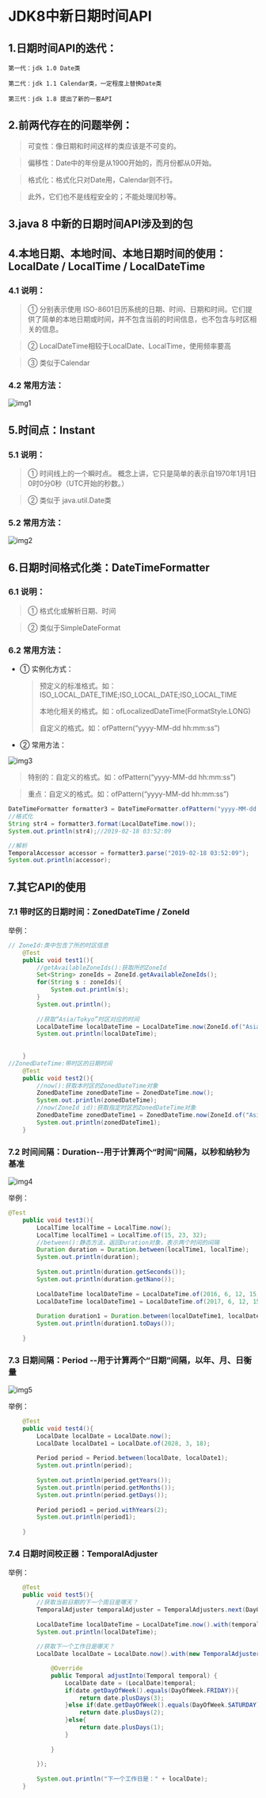 # JDK8中新日期时间API


## 1.日期时间API的迭代：
`第一代：jdk 1.0 Date类`

`第二代：jdk 1.1 Calendar类，一定程度上替换Date类`

`第三代：jdk 1.8 提出了新的一套API`

## 2.前两代存在的问题举例：

>可变性：像日期和时间这样的类应该是不可变的。

>偏移性：Date中的年份是从1900开始的，而月份都从0开始。

>格式化：格式化只对Date用，Calendar则不行。

>此外，它们也不是线程安全的；不能处理闰秒等。

## 3.java 8 中新的日期时间API涉及到的包

## 4.本地日期、本地时间、本地日期时间的使用：LocalDate / LocalTime / LocalDateTime
### 4.1 说明：

>① 分别表示使用 ISO-8601日历系统的日期、时间、日期和时间。它们提供了简单的本地日期或时间，并不包含当前的时间信息，也不包含与时区相关的信息。

>② LocalDateTime相较于LocalDate、LocalTime，使用频率要高

>③ 类似于Calendar

### 4.2 常用方法：


![img1](../Chapter_7/img/ch7-4-1.bmp)

## 5.时间点：Instant
### 5.1 说明：
>① 时间线上的一个瞬时点。 概念上讲，它只是简单的表示自1970年1月1日0时0分0秒（UTC开始的秒数。）

>② 类似于 java.util.Date类

### 5.2 常用方法：
![img2](../Chapter_7/img/ch7-4-2.bmp)

## 6.日期时间格式化类：DateTimeFormatter
### 6.1 说明：
>① 格式化或解析日期、时间

>② 类似于SimpleDateFormat
### 6.2 常用方法：



* ① 实例化方式：


  >预定义的标准格式。如：ISO_LOCAL_DATE_TIME;ISO_LOCAL_DATE;ISO_LOCAL_TIME
  >
  >本地化相关的格式。如：ofLocalizedDateTime(FormatStyle.LONG)
  >
  >自定义的格式。如：ofPattern(“yyyy-MM-dd hh:mm:ss”)

* ② 常用方法：

![img3](../Chapter_7/img/ch7-4-3.bmp)


  >特别的：自定义的格式。如：ofPattern(“yyyy-MM-dd hh:mm:ss”)


  >重点：自定义的格式。如：ofPattern(“yyyy-MM-dd hh:mm:ss”)

```java
DateTimeFormatter formatter3 = DateTimeFormatter.ofPattern("yyyy-MM-dd hh:mm:ss");
//格式化
String str4 = formatter3.format(LocalDateTime.now());
System.out.println(str4);//2019-02-18 03:52:09

//解析
TemporalAccessor accessor = formatter3.parse("2019-02-18 03:52:09");
System.out.println(accessor);
```
## 7.其它API的使用 
### 7.1 带时区的日期时间：ZonedDateTime / ZoneId 
举例：
```java
// ZoneId:类中包含了所的时区信息
	@Test
	public void test1(){
		//getAvailableZoneIds():获取所的ZoneId
		Set<String> zoneIds = ZoneId.getAvailableZoneIds();
		for(String s : zoneIds){
			System.out.println(s);
		}
		System.out.println();
		
		//获取“Asia/Tokyo”时区对应的时间
		LocalDateTime localDateTime = LocalDateTime.now(ZoneId.of("Asia/Tokyo"));
		System.out.println(localDateTime);
		
		
	}
//ZonedDateTime:带时区的日期时间
	@Test
	public void test2(){
		//now():获取本时区的ZonedDateTime对象
		ZonedDateTime zonedDateTime = ZonedDateTime.now();
		System.out.println(zonedDateTime);
		//now(ZoneId id):获取指定时区的ZonedDateTime对象
		ZonedDateTime zonedDateTime1 = ZonedDateTime.now(ZoneId.of("Asia/Tokyo"));
		System.out.println(zonedDateTime1);
	}
```
### 7.2 时间间隔：Duration--用于计算两个“时间”间隔，以秒和纳秒为基准

![img4](../Chapter_7/img/ch7-4-4.bmp)

举例：
```java
@Test
	public void test3(){
		LocalTime localTime = LocalTime.now();
		LocalTime localTime1 = LocalTime.of(15, 23, 32);
		//between():静态方法，返回Duration对象，表示两个时间的间隔
		Duration duration = Duration.between(localTime1, localTime);
		System.out.println(duration);
		
		System.out.println(duration.getSeconds());
		System.out.println(duration.getNano());
		
		LocalDateTime localDateTime = LocalDateTime.of(2016, 6, 12, 15, 23, 32);
		LocalDateTime localDateTime1 = LocalDateTime.of(2017, 6, 12, 15, 23, 32);
		
		Duration duration1 = Duration.between(localDateTime1, localDateTime);
		System.out.println(duration1.toDays());
		
	}
```
### 7.3 日期间隔：Period --用于计算两个“日期”间隔，以年、月、日衡量


![img5](../Chapter_7/img/ch7-4-5.bmp)

举例：
```java
	@Test
	public void test4(){
		LocalDate localDate = LocalDate.now();
		LocalDate localDate1 = LocalDate.of(2028, 3, 18);
		
		Period period = Period.between(localDate, localDate1);
		System.out.println(period);
		
		System.out.println(period.getYears());
		System.out.println(period.getMonths());
		System.out.println(period.getDays());
		
		Period period1 = period.withYears(2);
		System.out.println(period1);
		
	}
```
### 7.4 日期时间校正器：TemporalAdjuster
举例：
```java
	@Test
	public void test5(){
		//获取当前日期的下一个周日是哪天？
		TemporalAdjuster temporalAdjuster = TemporalAdjusters.next(DayOfWeek.SUNDAY);
		
		LocalDateTime localDateTime = LocalDateTime.now().with(temporalAdjuster);
		System.out.println(localDateTime);
		
		//获取下一个工作日是哪天？
		LocalDate localDate = LocalDate.now().with(new TemporalAdjuster(){

			@Override
			public Temporal adjustInto(Temporal temporal) {
				LocalDate date = (LocalDate)temporal;
				if(date.getDayOfWeek().equals(DayOfWeek.FRIDAY)){
					return date.plusDays(3);
				}else if(date.getDayOfWeek().equals(DayOfWeek.SATURDAY)){
					return date.plusDays(2);
				}else{
					return date.plusDays(1);
				}
					
			}
			
		});
		
		System.out.println("下一个工作日是：" + localDate);
	}

```








